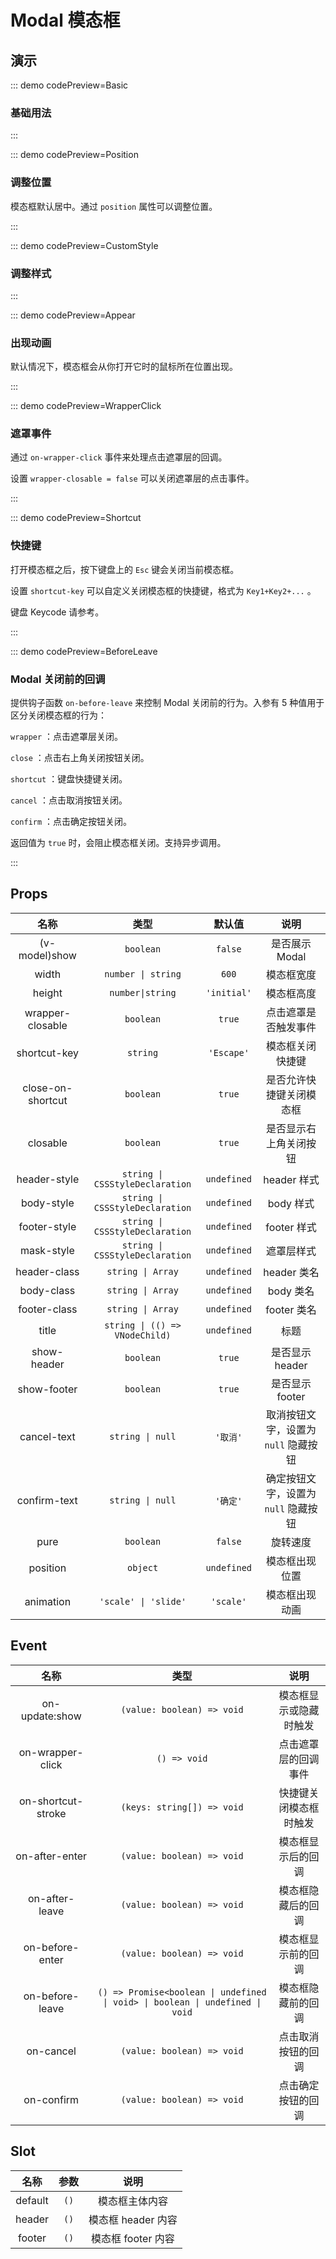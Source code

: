 <script setup>
import Basic from '@/modal/demos/DemoBasic.vue'
import Position from '@/modal/demos/DemoPosition.vue'
import CustomStyle from '@/modal/demos/DemoCustomStyle.vue'
import Appear from '@/modal/demos/DemoAppear.vue'
import WrapperClick from '@/modal/demos/DemoWrapperClick.vue'
import Shortcut from '@/modal/demos/DemoShortcut.vue'
import BeforeLeave from '@/modal/demos/DemoBeforeLeave.vue'
import { McTextLink } from 'meetcode-ui'
</script>

# Modal 模态框

## 演示

::: demo codePreview=Basic

### 基础用法

<Basic />

:::

::: demo codePreview=Position

### 调整位置

模态框默认居中。通过 `position` 属性可以调整位置。

<Position />

:::

::: demo codePreview=CustomStyle

### 调整样式

<CustomStyle />

:::

::: demo codePreview=Appear

### 出现动画

默认情况下，模态框会从你打开它时的鼠标所在位置出现。

<Appear />

:::

::: demo codePreview=WrapperClick

### 遮罩事件

通过 `on-wrapper-click` 事件来处理点击遮罩层的回调。

设置 `wrapper-closable = false` 可以关闭遮罩层的点击事件。

<WrapperClick />

:::

::: demo codePreview=Shortcut

### 快捷键

打开模态框之后，按下键盘上的 `Esc` 键会关闭当前模态框。

设置 `shortcut-key` 可以自定义关闭模态框的快捷键，格式为 `Key1+Key2+...` 。

<Shortcut />

<McTextLink to="https://developer.mozilla.org/zh-CN/docs/Web/API/KeyboardEvent/code#code_values" target="_blank" underline>键盘 Keycode 请参考。</McTextLink>

:::

::: demo codePreview=BeforeLeave

### Modal 关闭前的回调

提供钩子函数 `on-before-leave` 来控制 Modal 关闭前的行为。入参有 5 种值用于区分关闭模态框的行为：

`wrapper` ：点击遮罩层关闭。

`close` ：点击右上角关闭按钮关闭。

`shortcut` ：键盘快捷键关闭。

`cancel` ：点击取消按钮关闭。

`confirm` ：点击确定按钮关闭。

返回值为 `true` 时，会阻止模态框关闭。支持异步调用。

<BeforeLeave />

:::

## Props

|       名称        |              类型               |   默认值    |                 说明                 |
| :---------------: | :-----------------------------: | :---------: | :----------------------------------: |
|   (v-model)show   |            `boolean`            |   `false`   |            是否展示 Modal            |
|       width       |       `number \| string`        |    `600`    |              模态框宽度              |
|      height       |        `number\|string`         | `'initial'` |              模态框高度              |
| wrapper-closable  |            `boolean`            |   `true`    |         点击遮罩是否触发事件         |
|   shortcut-key    |            `string`             | `'Escape'`  |           模态框关闭快捷键           |
| close-on-shortcut |            `boolean`            |   `true`    |       是否允许快捷键关闭模态框       |
|     closable      |            `boolean`            |   `true`    |        是否显示右上角关闭按钮        |
|   header-style    | `string \| CSSStyleDeclaration` | `undefined` |             header 样式              |
|    body-style     | `string \| CSSStyleDeclaration` | `undefined` |              body 样式               |
|   footer-style    | `string \| CSSStyleDeclaration` | `undefined` |             footer 样式              |
|    mask-style     | `string \| CSSStyleDeclaration` | `undefined` |              遮罩层样式              |
|   header-class    |        `string \| Array`        | `undefined` |             header 类名              |
|    body-class     |        `string \| Array`        | `undefined` |              body 类名               |
|   footer-class    |        `string \| Array`        | `undefined` |             footer 类名              |
|       title       | `string \| (() => VNodeChild)`  | `undefined` |                 标题                 |
|    show-header    |            `boolean`            |   `true`    |           是否显示 header            |
|    show-footer    |            `boolean`            |   `true`    |           是否显示 footer            |
|    cancel-text    |        `string \| null`         |  `'取消'`   | 取消按钮文字，设置为 `null` 隐藏按钮 |
|   confirm-text    |        `string \| null`         |  `'确定'`   | 确定按钮文字，设置为 `null` 隐藏按钮 |
|       pure        |            `boolean`            |   `false`   |               旋转速度               |
|     position      |            `object`             | `undefined` |            模态框出现位置            |
|     animation     |      `'scale' \| 'slide'`       |  `'scale'`  |            模态框出现动画            |

## Event

|        名称        |                                     类型                                      |          说明          |
| :----------------: | :---------------------------------------------------------------------------: | :--------------------: |
|   on-update:show   |                          `(value: boolean) => void`                           | 模态框显示或隐藏时触发 |
|  on-wrapper-click  |                                 `() => void`                                  |  点击遮罩层的回调事件  |
| on-shortcut-stroke |                          `(keys: string[]) => void`                           | 快捷键关闭模态框时触发 |
|   on-after-enter   |                          `(value: boolean) => void`                           |   模态框显示后的回调   |
|   on-after-leave   |                          `(value: boolean) => void`                           |   模态框隐藏后的回调   |
|  on-before-enter   |                          `(value: boolean) => void`                           |   模态框显示前的回调   |
|  on-before-leave   | `() => Promise<boolean \| undefined \| void> \| boolean \| undefined \| void` |   模态框隐藏前的回调   |
|     on-cancel      |                          `(value: boolean) => void`                           |   点击取消按钮的回调   |
|     on-confirm     |                          `(value: boolean) => void`                           |   点击确定按钮的回调   |

## Slot

|  名称   | 参数 |        说明        |
| :-----: | :--: | :----------------: |
| default | `()` |   模态框主体内容   |
| header  | `()` | 模态框 header 内容 |
| footer  | `()` | 模态框 footer 内容 |
